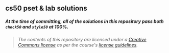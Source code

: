 ## cs50 pset & lab solutions

##### At the time of committing, all of the solutions in this repository pass both `check50` and `style50` at 100%.

> ###### The contents of this repository are licensed under a [Creative Commons license](https://github.com/kot1er/cs50/blob/main/LICENSE) as per the course's [license guidelines](https://cs50.harvard.edu/web/2020/license/).
